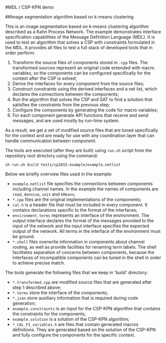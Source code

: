 #MDL / CSP-KPN demo

##Image segmentation algorithm based on k-means clustering 

This is an image segmentation based on k-means clustering algorithm described
as a Kahn Process Network.  The example demonstrates interface specification
capabilities of the Message Definition Language (MDL).  It is used to test an
algorithm that solves a CSP with constraints formulated in the MDL.  It
provides all files to test a full stack of developed tools that in order
perform:

1. Transform the source files of components stored in `.cpp` files.  The
   transformed sources represent an original code extended with macro
   variables, so the components can be configured specifically for the context
   after the CSP is solved;
2. Derive the interfaces for every component from the source files;
3. Construct constraints using the derived interfaces and a net list, which
   declares the connections between the components;
4. Run the algorithm that solves the CSP and SAT to find a solution that
   satisfies the constraints from the previous step;
5. Configure the components by generating the code for macro variables;
6. For each component generate API functions that receive and send messages,
   and are used mostly by run-time system.

As a result, we get a set of modified source files that are tuned specifically
for the context and are ready for use with any coordination layer that can
handle communication between component.

The tools are executed (after they are built) using `run.sh` script from the
repository root directory using the command:

```
sh run.sh build tests/cp2015-example/example.netlist
```

Below we briefly overview files used in the example:

* `example.netlist` file specifies the connections between components including
  channel names.  In the example the names of components are `read`,
  `denoise`, `init` and `kMeans`;
* `*.cpp` files are the original implementations of the components;
* `cal.h` is a header file that must be included in every component.  It
  contains declarations specific to the format of the interfaces;
* `environment.terms` represents an interface of the environment.  The output
  interface declares the format of the messages provided to the input of the
  network and the input interface specifies the expected output of the network.
  All terms in the interface of the environment must be ground.
* `*.shell` files overwrite information in components about channel routing, as
  well as provide facilities for renaming term labels.  The shell facilitates
  separation of concerns between components, because the interfaces of
  incompatible components can be tuned in the shell in order to achieve precise
  match.

The tools generate the following files that we keep in 'build' directory:

* `*.transformed.cpp` are modified source files that are generated after step
  1 described above;
* `*.terms` store the interface of the components;
* `*.json` store auxiliary information that is required during code generation;
* `example.constraints` is an input for the CSP-KPN algorithm that contains the
  constraints for the components;
* `example.solution` is a solution of the CSP-KPN algorithm;
* `*_CAL_FI_variables.h` are files that contain generated macros definitions.
  They are generated based on the solution of the CSP-KPN and fully configure
  the components for the specific context.
